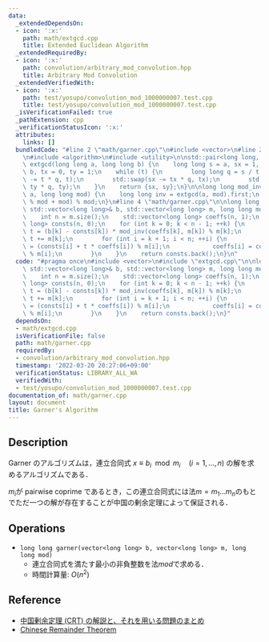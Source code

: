 ```yaml
---
data:
  _extendedDependsOn:
  - icon: ':x:'
    path: math/extgcd.cpp
    title: Extended Euclidean Algorithm
  _extendedRequiredBy:
  - icon: ':x:'
    path: convolution/arbitrary_mod_convolution.hpp
    title: Arbitrary Mod Convolution
  _extendedVerifiedWith:
  - icon: ':x:'
    path: test/yosupo/convolution_mod_1000000007.test.cpp
    title: test/yosupo/convolution_mod_1000000007.test.cpp
  _isVerificationFailed: true
  _pathExtension: cpp
  _verificationStatusIcon: ':x:'
  attributes:
    links: []
  bundledCode: "#line 2 \"math/garner.cpp\"\n#include <vector>\n#line 2 \"math/extgcd.cpp\"\
    \n#include <algorithm>\n#include <utility>\n\nstd::pair<long long, long long>\
    \ extgcd(long long a, long long b) {\n    long long s = a, sx = 1, sy = 0, t =\
    \ b, tx = 0, ty = 1;\n    while (t) {\n        long long q = s / t;\n        std::swap(s\
    \ -= t * q, t);\n        std::swap(sx -= tx * q, tx);\n        std::swap(sy -=\
    \ ty * q, ty);\n    }\n    return {sx, sy};\n}\n\nlong long mod_inv(long long\
    \ a, long long mod) {\n    long long inv = extgcd(a, mod).first;\n    return (inv\
    \ % mod + mod) % mod;\n}\n#line 4 \"math/garner.cpp\"\n\nlong long garner(const\
    \ std::vector<long long>& b, std::vector<long long> m, long long mod) {\n    m.push_back(mod);\n\
    \    int n = m.size();\n    std::vector<long long> coeffs(n, 1);\n    std::vector<long\
    \ long> consts(n, 0);\n    for (int k = 0; k < n - 1; ++k) {\n        long long\
    \ t = (b[k] - consts[k]) * mod_inv(coeffs[k], m[k]) % m[k];\n        if (t < 0)\
    \ t += m[k];\n        for (int i = k + 1; i < n; ++i) {\n            consts[i]\
    \ = (consts[i] + t * coeffs[i]) % m[i];\n            coeffs[i] = coeffs[i] * m[k]\
    \ % m[i];\n        }\n    }\n    return consts.back();\n}\n"
  code: "#pragma once\n#include <vector>\n#include \"extgcd.cpp\"\n\nlong long garner(const\
    \ std::vector<long long>& b, std::vector<long long> m, long long mod) {\n    m.push_back(mod);\n\
    \    int n = m.size();\n    std::vector<long long> coeffs(n, 1);\n    std::vector<long\
    \ long> consts(n, 0);\n    for (int k = 0; k < n - 1; ++k) {\n        long long\
    \ t = (b[k] - consts[k]) * mod_inv(coeffs[k], m[k]) % m[k];\n        if (t < 0)\
    \ t += m[k];\n        for (int i = k + 1; i < n; ++i) {\n            consts[i]\
    \ = (consts[i] + t * coeffs[i]) % m[i];\n            coeffs[i] = coeffs[i] * m[k]\
    \ % m[i];\n        }\n    }\n    return consts.back();\n}"
  dependsOn:
  - math/extgcd.cpp
  isVerificationFile: false
  path: math/garner.cpp
  requiredBy:
  - convolution/arbitrary_mod_convolution.hpp
  timestamp: '2022-03-20 20:27:06+09:00'
  verificationStatus: LIBRARY_ALL_WA
  verifiedWith:
  - test/yosupo/convolution_mod_1000000007.test.cpp
documentation_of: math/garner.cpp
layout: document
title: Garner's Algorithm
---
```


## Description

Garner のアルゴリズムは，連立合同式 $x \equiv b_i \mod m_i \quad (i=1,\dots,n)$ の解を求めるアルゴリズムである．

$m_i$が pairwise coprime であるとき，この連立合同式には法$m = m_1\dots m_n$のもとでただ一つの解が存在することが中国の剰余定理によって保証される．

## Operations

- `long long garner(vector<long long> b, vector<long long> m, long long mod)`
    - 連立合同式を満たす最小の非負整数を法$mod$で求める．
    - 時間計算量: $O(n^2)$


## Reference

- [中国剰余定理 (CRT) の解説と、それを用いる問題のまとめ](https://qiita.com/drken/items/ae02240cd1f8edfc86fd)
- [Chinese Remainder Theorem](https://cp-algorithms.com/algebra/chinese-remainder-theorem.html)